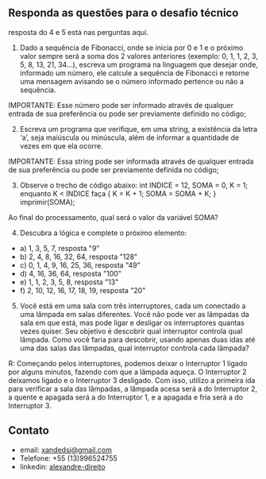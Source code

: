## Responda as questões para o desafio técnico
resposta do 4 e 5 está nas perguntas aqui.

1) Dado a sequência de Fibonacci, onde se inicia por 0 e 1 e o próximo valor sempre será a soma dos 2 valores anteriores (exemplo: 0, 1, 1, 2, 3, 5, 8, 13, 21, 34...), escreva um programa na linguagem que desejar onde, informado um número, ele calcule a sequência de Fibonacci e retorne uma mensagem avisando se o número informado pertence ou não a sequência.

IMPORTANTE: Esse número pode ser informado através de qualquer entrada de sua preferência ou pode ser previamente definido no código;

2) Escreva um programa que verifique, em uma string, a existência da letra ‘a’, seja maiúscula ou minúscula, além de informar a quantidade de vezes em que ela ocorre.

IMPORTANTE: Essa string pode ser informada através de qualquer entrada de sua preferência ou pode ser previamente definida no código;

3) Observe o trecho de código abaixo: int INDICE = 12, SOMA = 0, K = 1; enquanto K < INDICE faça { K = K + 1; SOMA = SOMA + K; } imprimir(SOMA);

Ao final do processamento, qual será o valor da variável SOMA?

4) Descubra a lógica e complete o próximo elemento:
- a) 1, 3, 5, 7, resposta "9"
- b) 2, 4, 8, 16, 32, 64, resposta "128"
- c) 0, 1, 4, 9, 16, 25, 36, resposta "49"
- d) 4, 16, 36, 64, resposta "100"
- e) 1, 1, 2, 3, 5, 8, resposta "13"
- f) 2, 10, 12, 16, 17, 18, 19, resposta "20"


5) Você está em uma sala com três interruptores, cada um conectado a uma lâmpada em salas diferentes. Você não pode ver as lâmpadas da sala em que está, mas pode ligar e desligar os interruptores quantas vezes quiser. Seu objetivo é descobrir qual interruptor controla qual lâmpada. Como você faria para descobrir, usando apenas duas idas até uma das salas das lâmpadas, qual interruptor controla cada lâmpada?

R: Começando pelos interruptores, podemos deixar o Interruptor 1 ligado por alguns minutos, fazendo com que a lâmpada aqueça. O Interruptor 2 deixamos ligado e o Interruptor 3 desligado. Com isso, utilizo a primeira ida para verificar a sala das lâmpadas, a lâmpada acesa será a do Interruptor 2, a quente e apagada será a do Interruptor 1, e a apagada e fria será a do Interruptor 3.

## Contato

- email: xandedsj@gmail.com
- Telefone: +55 (13)996524755
- linkedin: [alexandre-direito](https://www.linkedin.com/in/alexandre-direito/)


